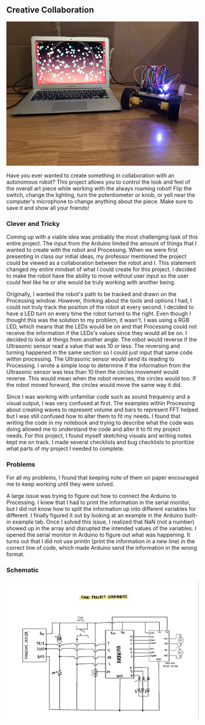 ## Creative Collaboration

![](https://github.com/Megan-J/IntroductionToInteractiveMedia/blob/master/finalProjectSummer2020/Title%20photo.JPG)

Have you ever wanted to create something in collaboration with an autonomous robot? This project allows you to control the look and feel of the overall art piece while working with the always roaming robot! Flip the switch, change the lighting, turn the potentiometer or knob, or yell near the computer's microphone to change anything about the piece. Make sure to save it and show all your friends!

### Clever and Tricky

Coming up with a viable idea was probably the most challenging task of this entire project. The input from the Arduino limited the amount of things that I wanted to create with the robot and Processing. When we were first presenting in class our initial ideas, my professor mentioned the project could be viewed as a collaboration between the robot and I. This statement changed my entire mindset of what I could create for this project. I decided to make the robot have the ability to move without user input so the user could feel like he or she would be truly working with another being. 

Originally, I wanted the robot's path to be tracked and drawn on the Processing window. However, thinking about the tools and options I had, I could not truly track the position of the robot at every second. I decided to have a LED turn on every time the robot turned to the right. Even though I thought this was the solution to my problem, it wasn't. I was using a RGB LED, which means that the LEDs would be on and that Processing could not receive the information if the LEDs's values since they would all be on. I decided to look at things from another angle. The robot would reverse if the Ultrasonic sensor read a value that was 10 or less. The reversing and turning happened in the same section so I could just input that same code within processing. The Ultrasonic sensor would send its reading to Processing. I wrote a simple loop to determine if the information from the Ultrasonic sensor was less than 10 then the circles movement would reverse. This would mean when the robot reverses, the circles would too. If the robot moved forward, the circles would move the same way it did. 

Since I was working with unfamiliar code such as sound frequency and a visual output, I was very confused at first. The examples within Processing about creating waves to represent volume and bars to represent FFT helped but I was still confused how to alter them to fit my needs. I found that writing the code in my notebook and trying to describe what the code was doing allowed me to understand the code and alter it to fit my project needs. For this project, I found myself sketching visuals and writing notes kept me on track. I made several checklists and bug checklists to prioritize what parts of my project I needed to complete. 

### Problems

For all my problems, I found that keeping note of them on paper encouraged me to keep working until they were solved. 

A large issue was trying to figure out how to connect the Arduino to Processing. I knew that I had to print the information in the serial monitor, but I did not know how to split the information up into different variables for different. I finally figured it out by looking at an example in the Arduino built-in example tab. Once I solved this issue, I realized that NaN (not a number) showed up in the array and disrupted the intended values of the variables. I opened the serial monitor in Arduino to figure out what was happening. It turns out that I did not use println (print the information in a new line) in the correct line of code, which made Arduino send the information in the wrong format. 

### Schematic

![](https://github.com/Megan-J/IntroductionToInteractiveMedia/blob/master/finalProjectSummer2020/finalSchematic.jpg)


